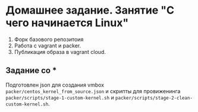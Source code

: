 # Домашнее задание. Занятие "С чего начинается Linux"

1. Форк базового репозитоия
2. Работа с vagrant и packer.
3. Публикация образа в vagrant cloud.

## Задание со *

Подготовлен json для создания vmbox `packer/centos_kernel_from_source.json` и скрипты для провиженинга `packer/scripts/stage-1-custom-kernel.sh` и `packer/scripts/stage-2-clean-custom-kernel.sh`.
